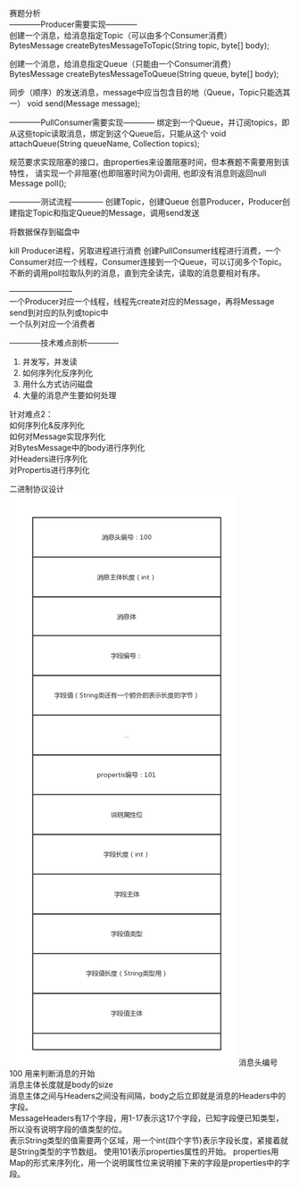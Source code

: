 
赛题分析  
————Producer需要实现————  
创建一个消息，给消息指定Topic（可以由多个Consumer消费）  
BytesMessage createBytesMessageToTopic(String topic, byte[] body);
  
创建一个消息，给消息指定Queue（只能由一个Consumer消费）  
BytesMessage createBytesMessageToQueue(String queue, byte[] body);

同步（顺序）的发送消息，message中应当包含目的地（Queue，Topic只能选其一）
void send(Message message);  


————PullConsumer需要实现————
绑定到一个Queue，并订阅topics，即从这些topic读取消息，绑定到这个Queue后，只能从这个
void attachQueue(String queueName, Collection<String> topics);

规范要求实现阻塞的接口，由properties来设置阻塞时间，但本赛题不需要用到该特性，
请实现一个非阻塞(也即阻塞时间为0)调用, 也即没有消息则返回null
Message poll();


————测试流程————
创建Topic，创建Queue
创意Producer，Producer创建指定Topic和指定Queue的Message，调用send发送  

将数据保存到磁盘中  

kill Producer进程，另取进程进行消费
创建PullConsumer线程进行消费，一个Consumer对应一个线程，Consumer连接到一个Queue，可以订阅多个Topic。
不断的调用poll拉取队列的消息，直到完全读完，读取的消息要相对有序。


————————  
一个Producer对应一个线程，线程先create对应的Message，再将Message send到对应的队列或topic中  
一个队列对应一个消费者  

————技术难点剖析————  
1. 并发写，并发读
2. 如何序列化反序列化
3. 用什么方式访问磁盘
4. 大量的消息产生要如何处理

针对难点2：  
如何序列化&反序列化  
如何对Message实现序列化  
对BytesMessage中的body进行序列化    
对Headers进行序列化    
对Propertis进行序列化  

二进制协议设计  
![image](https://github.com/Jesonlee1997/open-message/raw/master/序列化协议.png)
消息头编号100 用来判断消息的开始  
消息主体长度就是body的size  
消息主体之间与Headers之间没有间隔，body之后立即就是消息的Headers中的字段。  
MessageHeaders有17个字段，用1-17表示这17个字段，已知字段便已知类型，所以没有说明字段的值类型的位。  
表示String类型的值需要两个区域，用一个int(四个字节)表示字段长度，紧接着就是String类型的字节数组。
使用101表示properties属性的开始。
properties用Map的形式来序列化，用一个说明属性位来说明接下来的字段是properties中的字段。